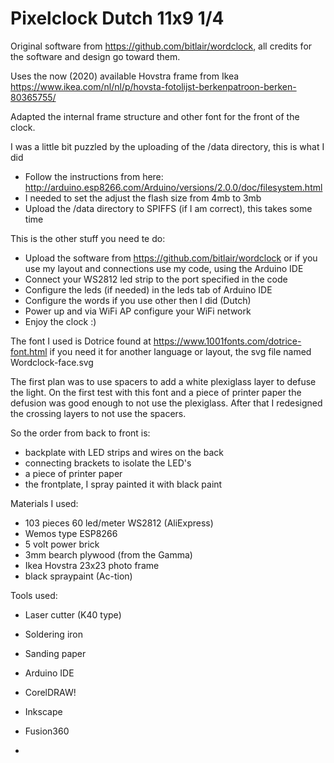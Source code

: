 # Pixelclock Dutch 11x9 1/4 

Original software from https://github.com/bitlair/wordclock, all credits for the software and design go toward them.

Uses the now (2020) available Hovstra frame from Ikea https://www.ikea.com/nl/nl/p/hovsta-fotolijst-berkenpatroon-berken-80365755/

Adapted the internal frame structure and other font for the front of the clock.

I was a little bit puzzled by the uploading of the /data directory, this is what I did

- Follow the instructions from here: http://arduino.esp8266.com/Arduino/versions/2.0.0/doc/filesystem.html 
- I needed to set the adjust the flash size from 4mb to 3mb
- Upload the /data directory to SPIFFS (if I am correct), this takes some time

This is the other stuff you need te do:

- Upload the software from https://github.com/bitlair/wordclock or if you use my layout and connections use my code, using the Arduino IDE
- Connect your WS2812 led strip to the port specified in the code
- Configure the leds (if needed) in the leds tab of Arduino IDE
- Configure the words if you use other then I did (Dutch)
- Power up and via WiFi AP configure your WiFi network
- Enjoy the clock :)


The font I used is Dotrice found at https://www.1001fonts.com/dotrice-font.html if you need it for another language or layout, the svg file named Wordclock-face.svg

The first plan was to use spacers to add a white plexiglass layer to defuse the light. On the first test with this font and a piece of printer paper the defusion was good enough to not use the plexiglass. After that I redesigned the crossing layers to not use the spacers. 

So the order from back to front is:

- backplate with LED strips and wires on the back
- connecting brackets to isolate the LED's
- a piece of printer paper
- the frontplate, I spray painted it with black paint


Materials I used:

- 103 pieces 60 led/meter WS2812 (AliExpress)
- Wemos type ESP8266
- 5 volt power brick
- 3mm bearch plywood (from the Gamma)
- Ikea Hovstra 23x23 photo frame
- black spraypaint (Ac-tion)


Tools used:

- Laser cutter (K40 type)
- Soldering iron
- Sanding paper
- Arduino IDE
- CorelDRAW!
- Inkscape
- Fusion360


- 

